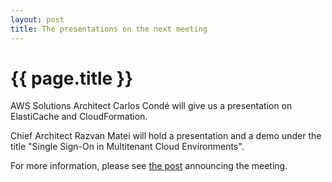 ```yaml
---
layout: post
title: The presentations on the next meeting
---
```


{{ page.title }}
================
AWS Solutions Architect Carlos Condé will give us a presentation on ElastiCache and CloudFormation.

Chief Architect Razvan Matei will hold a presentation and a demo under the title "Single Sign-On in Multitenant Cloud Environments".

For more information, please see <a href="/2011/09/08/neljas-tapaaminen.html">the post</a> announcing the meeting.
